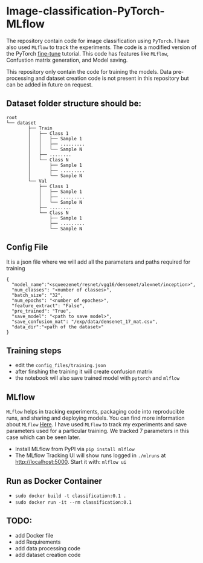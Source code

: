 # Image-classification-PyTorch-MLflow

The repository contain code for image classification using `PyTorch`. I have also used `MLflow` to track the experiments. The code is a modified version of the PyTorch [fine-tune](https://pytorch.org/tutorials/beginner/finetuning_torchvision_models_tutorial.html) tutorial.
This code has features like `MLflow`, Confustion matrix generation, and Model saving.

This repository only contain the code for training the models. Data pre-processing and dataset creation code is not present in this repository but can be added in future on request. 

## Dataset folder structure should be:
```
root
└── dataset
        ├── Train
        │   ├── Class 1
        │   │   ├── Sample 1
        │   │   ├── .........
        │   │   └── Sample N
        │   ├── ........
        │   └── Class N
        │       ├── Sample 1
        │       ├── .........
        │       └── Sample N
        └── Val
            ├── Class 1
            │   ├── Sample 1
            │   ├── .........
            │   └── Sample N
            ├── ........
            └── Class N
                ├── Sample 1
                ├── .........
                └── Sample N
```
## Config File
It is a json file where we will add all the parameters and paths required for training 
```
{
  "model_name":"<squeezenet/resnet/vgg16/densenet/alexnet/inception>", 
  "num_classes": "<number of classes>",
  "batch_size": "32",
  "num_epochs": "<number of epoches>",
  "feature_extract": "False",
  "pre_trained": "True",
  "save_model": "<path to save model>",
  "save_confusion_mat": "/exp/data/densenet_17_mat.csv",
  "data_dir":"<path of the dataset>"
}

```

## Training steps 

- edit the `config_files/training.json` 
- after finshing the training it will create confusion matrix 
- the notebook will also save trained model with `pytorch` and `mlflow`  
    
## MLflow 

`MLflow` helps in tracking experiments, packaging code into reproducible runs, and sharing and deploying models. You can 
find more information about `MLflow` [Here](https://mlflow.org/).
I have used `MLflow` to track my experiments and save parameters used for a particular training. We tracked 7 parameters in
this case which can be seen later. 

- Install MLflow from PyPI via ```pip install mlflow```
- The MLflow Tracking UI will show runs logged in `./mlruns` at [http://localhost:5000](http://localhost:5000). Start it with:
`mlflow ui`

## Run as Docker Container 

- `sudo docker build -t classification:0.1 .`
- `sudo docker run -it --rm classification:0.1`

## TODO:
- add Docker file 
- add Requirements
- add data processing code
- add dataset creation code
